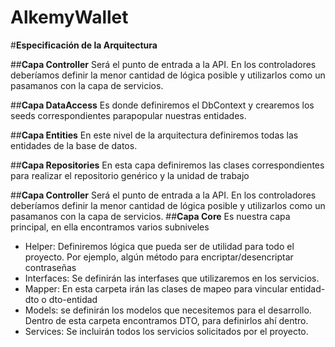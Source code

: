 # AlkemyWallet

#**Especificación de la Arquitectura**

##**Capa Controller**
Será el punto de entrada a la API. En los controladores deberíamos definir la menor cantidad de lógica posible y utilizarlos como un pasamanos con la capa de servicios.

##**Capa DataAccess**
Es donde definiremos el DbContext y crearemos los seeds correspondientes parapopular nuestras entidades.

##**Capa Entities**
En este nivel de la arquitectura definiremos todas las entidades de la base de datos.

##**Capa Repositories**
En esta capa definiremos las clases correspondientes para realizar el repositorio genérico y la unidad de trabajo

##**Capa Controller**
Será el punto de entrada a la API. En los controladores deberíamos definir la menor cantidad de lógica posible y utilizarlos como un pasamanos con la capa de servicios.
##**Capa Core**
Es nuestra capa principal, en ella encontramos varios subniveles

*	Helper: Definiremos lógica que pueda ser de utilidad para todo el proyecto. Por ejemplo, algún método para encriptar/desencriptar contraseñas
*	Interfaces: Se definirán las interfases que utilizaremos en los servicios.
*	Mapper: En esta carpeta irán las clases de mapeo para vincular entidad-dto o dto-entidad
*	Models: se definirán los modelos que necesitemos para el desarrollo. Dentro de esta carpeta encontramos DTO, para definirlos ahí dentro.
*	Services: Se incluirán todos los servicios solicitados por el proyecto.
